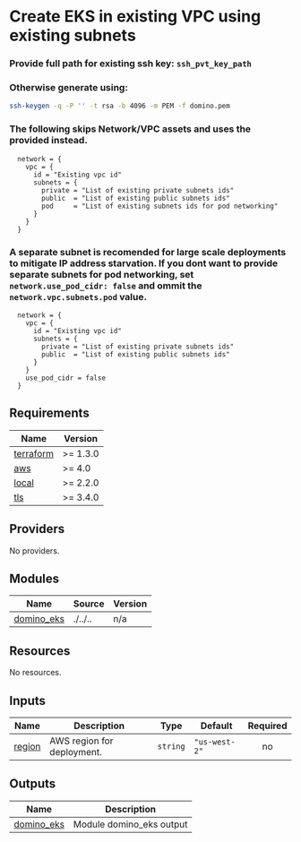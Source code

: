 # Create EKS in existing VPC using existing subnets

### Provide full path for existing ssh key:  `ssh_pvt_key_path`
### Otherwise generate using:

```bash
ssh-keygen -q -P '' -t rsa -b 4096 -m PEM -f domino.pem
```
### The following skips Network/VPC assets and uses the provided instead.
```hcl
  network = {
    vpc = {
      id = "Existing vpc id"
      subnets = {
        private = "List of existing private subnets ids"
        public  = "List of existing public subnets ids"
        pod     = "List of existing subnets ids for pod networking"
      }
    }
  }
```

### A separate subnet is recomended for large scale deployments to mitigate IP address starvation. If you dont want to provide separate subnets for pod networking, set `network.use_pod_cidr: false` and ommit the `network.vpc.subnets.pod` value.

```hcl
  network = {
    vpc = {
      id = "Existing vpc id"
      subnets = {
        private = "List of existing private subnets ids"
        public  = "List of existing public subnets ids"
      }
    }
    use_pod_cidr = false
  }
```


<!-- BEGINNING OF PRE-COMMIT-TERRAFORM DOCS HOOK -->
## Requirements

| Name | Version |
|------|---------|
| <a name="requirement_terraform"></a> [terraform](#requirement\_terraform) | >= 1.3.0 |
| <a name="requirement_aws"></a> [aws](#requirement\_aws) | >= 4.0 |
| <a name="requirement_local"></a> [local](#requirement\_local) | >= 2.2.0 |
| <a name="requirement_tls"></a> [tls](#requirement\_tls) | >= 3.4.0 |

## Providers

No providers.

## Modules

| Name | Source | Version |
|------|--------|---------|
| <a name="module_domino_eks"></a> [domino\_eks](#module\_domino\_eks) | ./../.. | n/a |

## Resources

No resources.

## Inputs

| Name | Description | Type | Default | Required |
|------|-------------|------|---------|:--------:|
| <a name="input_region"></a> [region](#input\_region) | AWS region for deployment. | `string` | `"us-west-2"` | no |

## Outputs

| Name | Description |
|------|-------------|
| <a name="output_domino_eks"></a> [domino\_eks](#output\_domino\_eks) | Module domino\_eks output |
<!-- END OF PRE-COMMIT-TERRAFORM DOCS HOOK -->
